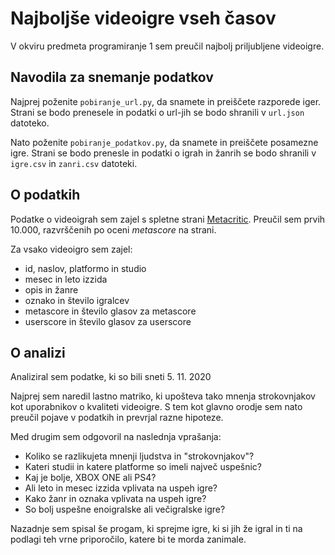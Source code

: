 # Najboljše videoigre vseh časov
V okviru predmeta programiranje 1 sem preučil najbolj priljubljene videoigre.

## Navodila za snemanje podatkov
Najprej poženite `pobiranje_url.py`, da snamete in preiščete razporede iger.
Strani se bodo prenesele in podatki o url-jih se bodo shranili v `url.json` datoteko.

Nato poženite `pobiranje_podatkov.py`, da snamete in preiščete posamezne igre.
Strani se bodo prenesle in podatki o igrah in žanrih se bodo shranili v `igre.csv` in `zanri.csv` datoteki.

## O podatkih
Podatke o videoigrah sem zajel s spletne strani [Metacritic](https://www.metacritic.com/browse/games/score/metascore/all/all/filtered?view=detailed).
Preučil sem prvih 10.000, razvrščenih po oceni *metascore* na strani.

Za vsako videoigro sem zajel:
- id, naslov, platformo in studio
- mesec in leto izzida
- opis in žanre
- oznako in število igralcev
- metascore in število glasov za metascore
- userscore in število glasov za userscore

## O analizi
Analiziral sem podatke, ki so bili sneti 5. 11. 2020  

Najprej sem naredil lastno matriko, ki upošteva tako mnenja strokovnjakov kot uporabnikov o kvaliteti videoigre.
S tem kot glavno orodje sem nato preučil pojave v podatkih in prevrjal razne hipoteze.

Med drugim sem odgovoril na naslednja vprašanja:
* Koliko se razlikujeta mnenji ljudstva in "strokovnjakov"?
* Kateri studii in katere platforme so imeli največ uspešnic?
* Kaj je bolje, XBOX ONE ali PS4?
* Ali leto in mesec izzida vplivata na uspeh igre? 
* Kako žanr in oznaka vplivata na uspeh igre?
* So bolj uspešne enoigralske ali večigralske igre?

Nazadnje sem spisal še progam, ki sprejme igre, ki si jih že igral in ti na podlagi teh vrne priporočilo, katere bi te morda zanimale.
